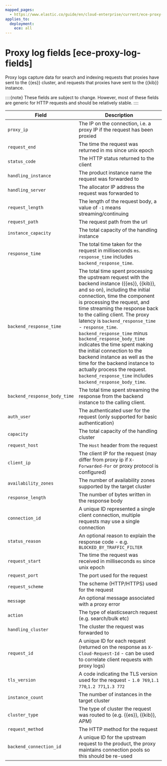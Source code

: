 ```yaml
---
mapped_pages:
  - https://www.elastic.co/guide/en/cloud-enterprise/current/ece-proxy-log-fields.html
applies_to:
  deployment:
    ece: all
---
```


# Proxy log fields [ece-proxy-log-fields]

Proxy logs capture data for search and indexing requests that proxies have sent to the {{es}} cluster, and requests that proxies have sent to the {{kib}} instance.

::::{note} 
These fields are subject to change. However, most of these fields are generic for HTTP requests and should be relatively stable.
::::


| Field | Description |
| --- | --- |
| `proxy_ip` | The IP on the connection, i.e. a proxy IP if the request has been proxied |
| `request_end` | The time the request was returned in ms since unix epoch |
| `status_code` | The HTTP status returned to the client |
| `handling_instance` | The product instance name the request was forwarded to |
| `handling_server` | The allocator IP address the request was forwarded to |
| `request_length` | The length of the request body, a value of `-1` means streaming/continuing |
| `request_path` | The request path from the url |
| `instance_capacity` | The total capacity of the handling instance |
| `response_time` | The total time taken for the request in milliseconds `ms`. `response_time` includes `backend_response_time`. |
| `backend_response_time` | The total time spent processing the upstream request with the backend instance ({{es}}, {{kib}}, and so on), including the initial connection, time the component is processing the request, and time streaming the response back to the calling client. The proxy latency is `backend_response_time` - `response_time`.  `backend_response_time` minus `backend_response_body_time` indicates the time spent making the initial connection to the backend instance as well as the time for the backend instance to actually process the request. `backend_response_time` includes `backend_response_body_time`. |
| `backend_response_body_time` | The total time spent streaming the response from the backend instance to the calling client. |
| `auth_user` | The authenticated user for the request (only supported for basic authentication) |
| `capacity` | The total capacity of the handling cluster |
| `request_host` | The `Host` header from the request |
| `client_ip` | The client IP for the request (may differ from proxy ip if `X-Forwarded-For` or proxy protocol is configured) |
| `availability_zones` | The number of availability zones supported by the target cluster |
| `response_length` | The number of bytes written in the response body |
| `connection_id` | A unique ID represented a single client connection, multiple requests may use a single connection |
| `status_reason` | An optional reason to explain the response code - e.g. `BLOCKED_BY_TRAFFIC_FILTER` |
| `request_start` | The time the request was received in milliseconds `ms` since unix epoch |
| `request_port` | The port used for the request |
| `request_scheme` | The scheme (HTTP/HTTPS) used for the request |
| `message` | An optional message associated with a proxy error |
| `action` | The type of elasticsearch request (e.g. search/bulk etc) |
| `handling_cluster` | The cluster the request was forwarded to |
| `request_id` | A unique ID for each request (returned on the response as `X-Cloud-Request-Id` - can be used to correlate client requests with proxy logs) |
| `tls_version` | A code indicating the TLS version used for the request - `1.0 769`,`1.1 770`,`1.2 771`,`1.3 772` |
| `instance_count` | The number of instances in the target cluster |
| `cluster_type` | The type of cluster the request was routed to (e.g. {{es}}, {{kib}}, APM) |
| `request_method` | The HTTP method for the request |
| `backend_connection_id` | A unique ID for the upstream request to the product, the proxy maintains connection pools so this should be re-used |

